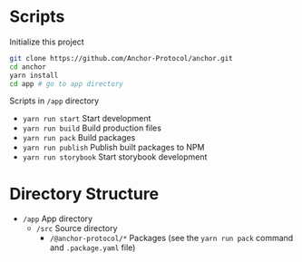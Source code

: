 # Scripts

Initialize this project

```sh
git clone https://github.com/Anchor-Protocol/anchor.git
cd anchor
yarn install
cd app # go to app directory
```

Scripts in `/app` directory

- `yarn run start` Start development
- `yarn run build` Build production files
- `yarn run pack` Build packages
- `yarn run publish` Publish built packages to NPM
- `yarn run storybook` Start storybook development

# Directory Structure

- `/app` App directory
  - `/src` Source directory
    - `/@anchor-protocol/*` Packages (see the `yarn run pack` command and `.package.yaml` file)
